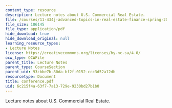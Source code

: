 ```yaml
---
content_type: resource
description: Lecture notes about U.S. Commercial Real Estate.
file: /courses/11-434j-advanced-topics-in-real-estate-finance-spring-2007/6c215f4a63f77a13729e9230bd27b1b0_conference.pdf
file_size: 186145
file_type: application/pdf
hide_download: true
hide_download_original: null
learning_resource_types:
- Lecture Notes
license: https://creativecommons.org/licenses/by-nc-sa/4.0/
ocw_type: OCWFile
parent_title: Lecture Notes
parent_type: CourseSection
parent_uid: 93cbbe7b-80da-bf2f-0152-ccc3d52a12db
resourcetype: Document
title: conference.pdf
uid: 6c215f4a-63f7-7a13-729e-9230bd27b1b0
---
```

Lecture notes about U.S. Commercial Real Estate.